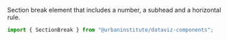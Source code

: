 Section break element that includes a number, a subhead and a horizontal rule.

```js
import { SectionBreak } from "@urbaninstitute/dataviz-components";
```
